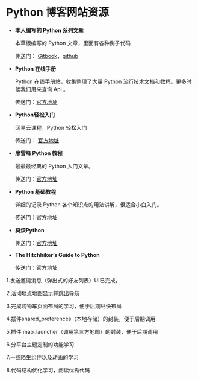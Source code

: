 # Python 博客网站资源

- **本人编写的 Python 系列文章**

  本草根编写的 Python 文章，里面有各种例子代码

  传送门： [Gitbook](https://www.readwithu.com/)，[github](https://github.com/TwoWater/Python)

- **Python 在线手册**

  Python 在线手册站，收集整理了大量 Python 流行技术文档和教程。更多时候我们用来查询 Api 。

  传送门：[官方地址](http://docs.pythontab.com/)

- **Python轻松入门**

  网易云课程，Python 轻松入门

  传送门： [官方地址](https://study.163.com/course/introduction.htm?courseId=1003655001&utm_campaign=share&utm_content=courseIntro&utm_medium=iphoneShare&utm_source=weixing)

- **廖雪峰 Python 教程**

  最最最经典的 Python 入门文章。

  传送门：[官方地址](http://www.liaoxuefeng.com/wiki/0014316089557264a6b348958f449949df42a6d3a2e542c000)

- **Python 基础教程**

  详细的记录 Python 各个知识点的用法讲解，很适合小白入门。

  传送门：[官方地址](http://www.runoob.com/python/python-tutorial.html)

- **莫烦Python**

  传送门：[官方地址](https://morvanzhou.github.io/tutorials/python-basic/)

- **The Hitchhiker’s Guide to Python**

  传送门：[官方地址](http://docs.python-guide.org/en/latest/)

1.发送邀请消息（弹出式的好友列表）UI已完成，

 2.活动地点地图显示并跳出导航

3.完成购物车页面布局的学习，便于后期尽快布局

4.插件shared_preferences（本地存储）的封装，便于后期调用

5.插件 map_launcher（调用第三方地图）的封装，便于后期调用

6.分平台主题定制的功能学习

7.一些陌生组件以及动画的学习

8.代码结构优化学习，阅读优秀代码